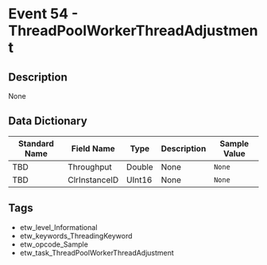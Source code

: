 # Event 54 - ThreadPoolWorkerThreadAdjustment

## Description
None

## Data Dictionary
|Standard Name|Field Name|Type|Description|Sample Value|
|---|---|---|---|---|
|TBD|Throughput|Double|None|`None`|
|TBD|ClrInstanceID|UInt16|None|`None`|

## Tags
* etw_level_Informational
* etw_keywords_ThreadingKeyword
* etw_opcode_Sample
* etw_task_ThreadPoolWorkerThreadAdjustment
